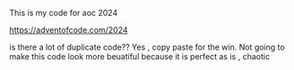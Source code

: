 This is my code for aoc 2024

https://adventofcode.com/2024



is there a lot of duplicate code?? Yes , copy paste for the win. Not going to make this code look more beuatiful because it is perfect as is , chaotic
